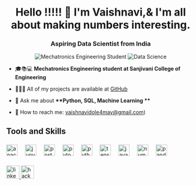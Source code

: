 

<h1 align="center">Hello !!!!! 👋 I'm Vaishnavi,& I'm all about making numbers interesting.</h1>
<h3 align="center">Aspiring Data Scientist from India</h3>

<p align="center">
  <img src="https://img.shields.io/badge/Student-Mechatronics%20Engineering-blue" alt="Mechatronics Engineering Student">
  <img src="https://img.shields.io/badge/Focus-Data%20Science-green" alt="Data Science">

</p>
  </p>

</p>

- 🎓📚💻 **Mechatronics Engineering student at Sanjivani College of Engineering**

- 👩🏻‍💻 All of my projects are available at [GitHub](https://github.com/Vaishnavidole75)
<!--
- 👨‍💻 Must visit my  [Portfolio](portfolio)
-->
- 💭 Ask me about <strong>**Python, SQL, Machine Learning **</strong>

- 📧 How to reach me: vaishnavidole4may@gmail.com)


<h2 align="left">Tools and Skills </h2>

###

<div align="left">
  <img src="https://cdn.jsdelivr.net/gh/devicons/devicon/icons/anaconda/anaconda-original.svg" height="30" alt="anaconda logo"  />
  <img width="12" />
  <img src="https://cdn.jsdelivr.net/gh/devicons/devicon/icons/jupyter/jupyter-original.svg" height="30" alt="jupyter logo"  />
  <img width="12" />
  <img src="https://cdn.jsdelivr.net/gh/devicons/devicon/icons/postgresql/postgresql-original.svg" height="30" alt="postgresql logo"  />
  <img width="12" />
  <img src="https://cdn.jsdelivr.net/gh/devicons/devicon/icons/pytorch/pytorch-original.svg" height="30" alt="pytorch logo"  />
  <img width="12" />
  <img src="https://cdn.jsdelivr.net/gh/devicons/devicon/icons/python/python-original.svg" height="30" alt="python logo"  />
  <img width="12" />
  <img src="https://cdn.jsdelivr.net/gh/devicons/devicon/icons/tensorflow/tensorflow-original.svg" height="30" alt="tensorflow logo"  />
  <img width="12" />
  <img src="https://cdn.jsdelivr.net/gh/devicons/devicon/icons/java/java-original.svg" height="30" alt="java logo"  />
  <img width="12" />
  <img src="https://cdn.jsdelivr.net/gh/devicons/devicon/icons/numpy/numpy-original.svg" height="30" alt="numpy logo"  />
  <img width="12" />
  <img src="https://cdn.jsdelivr.net/gh/devicons/devicon/icons/pandas/pandas-original.svg" height="30" alt="pandas logo"  />
</div>

###

<div align="left">
  <a href="https://www.linkedin.com/in/vaishnavi-dole-717941218?utm_source=share&utm_campaign=share_via&utm_content=profile&utm_medium=android_app" target="_blank">
    <img src="https://img.shields.io/static/v1?message=LinkedIn&logo=linkedin&label=&color=0077B5&logoColor=white&labelColor=&style=for-the-badge" height="35" alt="linkedin logo"  />
  </a>
  <a href="https://www.hackerrank.com/profile/vaishnavidole4" target="_blank">
    <img src="https://img.shields.io/static/v1?message=HackerRank&logo=hackerrank&label=&color=2EC866&logoColor=white&labelColor=&style=for-the-badge" height="35" alt="hackerrank logo"  />
  </a>
</div>

###

